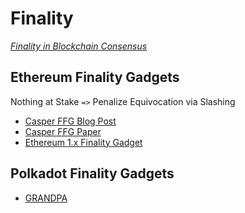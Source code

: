 # Finality

*[Finality in Blockchain Consensus](https://medium.com/mechanism-labs/finality-in-blockchain-consensus-d1f83c120a9a)*

## Ethereum Finality Gadgets

Nothing at Stake `=>` Penalize Equivocation via Slashing

* [Casper FFG Blog Post](https://vitalik.ca/files/casper_note.html)
* [Casper FFG Paper](https://arxiv.org/abs/1710.09437)
* [Ethereum 1.x Finality Gadget](https://medium.com/@ralexstokes/the-finality-gadget-2bf608529e50)

## Polkadot Finality Gadgets

* [GRANDPA](https://wiki.polkadot.network/en/latest/polkadot/learn/consensus/#grandpa-finality-gadget)
